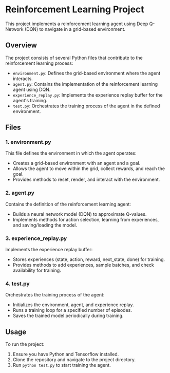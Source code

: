 # Reinforcement Learning Project

This project implements a reinforcement learning agent using Deep Q-Network (DQN) to navigate in a grid-based environment.

## Overview

The project consists of several Python files that contribute to the reinforcement learning process:

- `environment.py`: Defines the grid-based environment where the agent interacts.
- `agent.py`: Contains the implementation of the reinforcement learning agent using DQN.
- `experience_replay.py`: Implements the experience replay buffer for the agent's training.
- `test.py`: Orchestrates the training process of the agent in the defined environment.

## Files

### 1. environment.py

This file defines the environment in which the agent operates:

- Creates a grid-based environment with an agent and a goal.
- Allows the agent to move within the grid, collect rewards, and reach the goal.
- Provides methods to reset, render, and interact with the environment.

### 2. agent.py

Contains the definition of the reinforcement learning agent:

- Builds a neural network model (DQN) to approximate Q-values.
- Implements methods for action selection, learning from experiences, and saving/loading the model.

### 3. experience_replay.py

Implements the experience replay buffer:

- Stores experiences (state, action, reward, next_state, done) for training.
- Provides methods to add experiences, sample batches, and check availability for training.

### 4. test.py

Orchestrates the training process of the agent:

- Initializes the environment, agent, and experience replay.
- Runs a training loop for a specified number of episodes.
- Saves the trained model periodically during training.

## Usage

To run the project:

1. Ensure you have Python and Tensorflow installed.
2. Clone the repository and navigate to the project directory.
3. Run `python test.py` to start training the agent.

